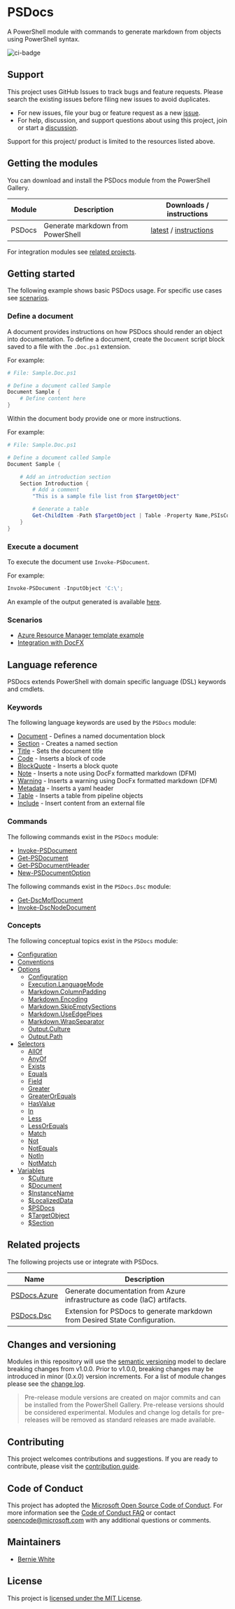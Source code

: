 # PSDocs

A PowerShell module with commands to generate markdown from objects using PowerShell syntax.

![ci-badge]

## Support

This project uses GitHub Issues to track bugs and feature requests.
Please search the existing issues before filing new issues to avoid duplicates.

- For new issues, file your bug or feature request as a new [issue].
- For help, discussion, and support questions about using this project, join or start a [discussion].

Support for this project/ product is limited to the resources listed above.

## Getting the modules

You can download and install the PSDocs module from the PowerShell Gallery.

Module     | Description | Downloads / instructions
------     | ----------- | ------------------------
PSDocs     | Generate markdown from PowerShell | [latest][psg-psdocs] / [instructions][install]

For integration modules see [related projects](#related-projects).

## Getting started

The following example shows basic PSDocs usage.
For specific use cases see [scenarios](#scenarios).

### Define a document

A document provides instructions on how PSDocs should render an object into documentation.
To define a document, create the `Document` script block saved to a file with the `.Doc.ps1` extension.

For example:

```powershell
# File: Sample.Doc.ps1

# Define a document called Sample
Document Sample {
    # Define content here
}
```

Within the document body provide one or more instructions.

For example:

```powershell
# File: Sample.Doc.ps1

# Define a document called Sample
Document Sample {

    # Add an introduction section
    Section Introduction {
        # Add a comment
        "This is a sample file list from $TargetObject"

        # Generate a table
        Get-ChildItem -Path $TargetObject | Table -Property Name,PSIsContainer
    }
}
```

### Execute a document

To execute the document use `Invoke-PSDocument`.

For example:

```powershell
Invoke-PSDocument -InputObject 'C:\';
```

An example of the output generated is available [here](docs/examples/Get-child-item-output.md).

### Scenarios

- [Azure Resource Manager template example](docs/scenarios/arm-template/arm-template.md)
- [Integration with DocFX](docs/scenarios/docfx/integration-with-docfx.md)

## Language reference

PSDocs extends PowerShell with domain specific language (DSL) keywords and cmdlets.

### Keywords

The following language keywords are used by the `PSDocs` module:

- [Document](docs/keywords/PSDocs/en-US/about_PSDocs_Keywords.md#document) - Defines a named documentation block
- [Section](docs/keywords/PSDocs/en-US/about_PSDocs_Keywords.md#section) - Creates a named section
- [Title](docs/keywords/PSDocs/en-US/about_PSDocs_Keywords.md#title) - Sets the document title
- [Code](docs/keywords/PSDocs/en-US/about_PSDocs_Keywords.md#code) - Inserts a block of code
- [BlockQuote](docs/keywords/PSDocs/en-US/about_PSDocs_Keywords.md#blockquote) - Inserts a block quote
- [Note](docs/keywords/PSDocs/en-US/about_PSDocs_Keywords.md#note) - Inserts a note using DocFx formatted markdown (DFM)
- [Warning](docs/keywords/PSDocs/en-US/about_PSDocs_Keywords.md#warning) - Inserts a warning using DocFx formatted markdown (DFM)
- [Metadata](docs/keywords/PSDocs/en-US/about_PSDocs_Keywords.md#metadata) - Inserts a yaml header
- [Table](docs/keywords/PSDocs/en-US/about_PSDocs_Keywords.md#table) - Inserts a table from pipeline objects
- [Include](docs/keywords/PSDocs/en-US/about_PSDocs_Keywords.md#include) - Insert content from an external file

### Commands

The following commands exist in the `PSDocs` module:

- [Invoke-PSDocument](docs/commands/PSDocs/en-US/Invoke-PSDocument.md)
- [Get-PSDocument](docs/commands/PSDocs/en-US/Get-PSDocument.md)
- [Get-PSDocumentHeader](docs/commands/PSDocs/en-US/Get-PSDocumentHeader.md)
- [New-PSDocumentOption](docs/commands/PSDocs/en-US/New-PSDocumentOption.md)

The following commands exist in the `PSDocs.Dsc` module:

- [Get-DscMofDocument](docs/commands/PSDocs.Dsc/en-US/Get-DscMofDocument.md)
- [Invoke-DscNodeDocument](docs/commands/PSDocs.Dsc/en-US/Invoke-DscNodeDocument.md)

### Concepts

The following conceptual topics exist in the `PSDocs` module:

- [Configuration](docs/concepts/PSDocs/en-US/about_PSDocs_Configuration.md)
- [Conventions](docs/concepts/PSDocs/en-US/about_PSDocs_Conventions.md)
- [Options](docs/concepts/PSDocs/en-US/about_PSDocs_Options.md)
  - [Configuration](docs/concepts/PSDocs/en-US/about_PSDocs_Options.md#configuration)
  - [Execution.LanguageMode](docs/concepts/PSDocs/en-US/about_PSDocs_Options.md#executionlanguagemode)
  - [Markdown.ColumnPadding](docs/concepts/PSDocs/en-US/about_PSDocs_Options.md#markdowncolumnpadding)
  - [Markdown.Encoding](docs/concepts/PSDocs/en-US/about_PSDocs_Options.md#markdownencoding)
  - [Markdown.SkipEmptySections](docs/concepts/PSDocs/en-US/about_PSDocs_Options.md#markdownskipemptysections)
  - [Markdown.UseEdgePipes](docs/concepts/PSDocs/en-US/about_PSDocs_Options.md#markdownuseedgepipes)
  - [Markdown.WrapSeparator](docs/concepts/PSDocs/en-US/about_PSDocs_Options.md#markdownwrapseparator)
  - [Output.Culture](docs/concepts/PSDocs/en-US/about_PSDocs_Options.md#outputculture)
  - [Output.Path](docs/concepts/PSDocs/en-US/about_PSDocs_Options.md#outputpath)
- [Selectors](docs/concepts/PSDocs/en-US/about_PSDocs_Selectors.md)
  - [AllOf](docs/concepts/PSDocs/en-US/about_PSDocs_Selectors.md#allof)
  - [AnyOf](docs/concepts/PSDocs/en-US/about_PSDocs_Selectors.md#anyof)
  - [Exists](docs/concepts/PSDocs/en-US/about_PSDocs_Selectors.md#exists)
  - [Equals](docs/concepts/PSDocs/en-US/about_PSDocs_Selectors.md#equals)
  - [Field](docs/concepts/PSDocs/en-US/about_PSDocs_Selectors.md#field)
  - [Greater](docs/concepts/PSDocs/en-US/about_PSDocs_Selectors.md#greater)
  - [GreaterOrEquals](docs/concepts/PSDocs/en-US/about_PSDocs_Selectors.md#greaterorequals)
  - [HasValue](docs/concepts/PSDocs/en-US/about_PSDocs_Selectors.md#hasvalue)
  - [In](docs/concepts/PSDocs/en-US/about_PSDocs_Selectors.md#in)
  - [Less](docs/concepts/PSDocs/en-US/about_PSDocs_Selectors.md#less)
  - [LessOrEquals](docs/concepts/PSDocs/en-US/about_PSDocs_Selectors.md#lessorequals)
  - [Match](docs/concepts/PSDocs/en-US/about_PSDocs_Selectors.md#match)
  - [Not](docs/concepts/PSDocs/en-US/about_PSDocs_Selectors.md#not)
  - [NotEquals](docs/concepts/PSDocs/en-US/about_PSDocs_Selectors.md#notequals)
  - [NotIn](docs/concepts/PSDocs/en-US/about_PSDocs_Selectors.md#notin)
  - [NotMatch](docs/concepts/PSDocs/en-US/about_PSDocs_Selectors.md#notmatch)
- [Variables](docs/concepts/PSDocs/en-US/about_PSDocs_Variables.md)
  - [$Culture](docs/concepts/PSDocs/en-US/about_PSDocs_Variables.md#culture)
  - [$Document](docs/concepts/PSDocs/en-US/about_PSDocs_Variables.md#document)
  - [$InstanceName](docs/concepts/PSDocs/en-US/about_PSDocs_Variables.md#instancename)
  - [$LocalizedData](docs/concepts/PSDocs/en-US/about_PSDocs_Variables.md#localizeddata)
  - [$PSDocs](docs/concepts/PSDocs/en-US/about_PSDocs_Variables.md#psdocs)
  - [$TargetObject](docs/concepts/PSDocs/en-US/about_PSDocs_Variables.md#targetobject)
  - [$Section](docs/concepts/PSDocs/en-US/about_PSDocs_Variables.md#section)

## Related projects

The following projects use or integrate with PSDocs.

Name           | Description
----           | -----------
[PSDocs.Azure] | Generate documentation from Azure infrastructure as code (IaC) artifacts.
[PSDocs.Dsc]   | Extension for PSDocs to generate markdown from Desired State Configuration.

## Changes and versioning

Modules in this repository will use the [semantic versioning](http://semver.org/) model to declare breaking changes from v1.0.0.
Prior to v1.0.0, breaking changes may be introduced in minor (0.x.0) version increments.
For a list of module changes please see the [change log](CHANGELOG.md).

> Pre-release module versions are created on major commits and can be installed from the PowerShell Gallery.
> Pre-release versions should be considered experimental.
> Modules and change log details for pre-releases will be removed as standard releases are made available.

## Contributing

This project welcomes contributions and suggestions.
If you are ready to contribute, please visit the [contribution guide](CONTRIBUTING.md).

## Code of Conduct

This project has adopted the [Microsoft Open Source Code of Conduct](https://opensource.microsoft.com/codeofconduct/).
For more information see the [Code of Conduct FAQ](https://opensource.microsoft.com/codeofconduct/faq/)
or contact [opencode@microsoft.com](mailto:opencode@microsoft.com) with any additional questions or comments.

## Maintainers

- [Bernie White](https://github.com/BernieWhite)

## License

This project is [licensed under the MIT License](LICENSE).

[install]: docs/install-instructions.md
[issue]: https://github.com/Microsoft/PSDocs/issues
[discussion]: https://github.com/Microsoft/PSDocs/discussions
[ci-badge]: https://bewhite.visualstudio.com/PSDocs/_apis/build/status/PSDocs-CI?branchName=main
[psg-psdocs]: https://www.powershellgallery.com/packages/PSDocs
[psg-psdocs-version-badge]: https://img.shields.io/powershellgallery/v/PSDocs.svg
[psg-psdocs-installs-badge]: https://img.shields.io/powershellgallery/dt/PSDocs.svg
[PSDocs.Dsc]: https://www.powershellgallery.com/packages/PSDocs.Dsc
[PSDocs.Azure]: https://azure.github.io/PSDocs.Azure/
